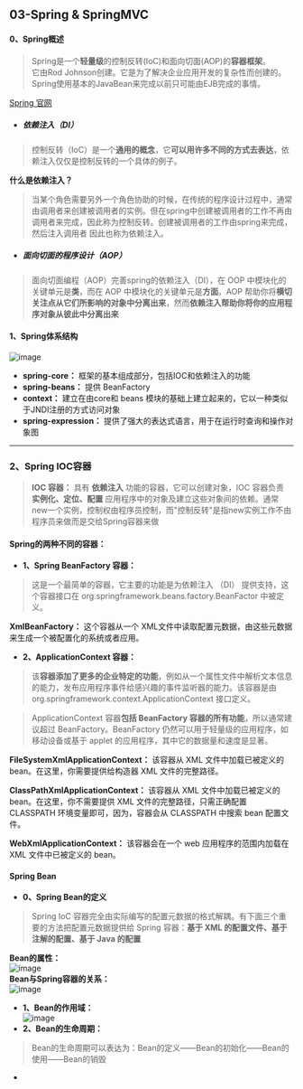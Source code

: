 ## 03-Spring & SpringMVC
#### 0、Spring概述
> Spring是一个**轻量级**的控制反转(IoC)和面向切面(AOP)的**容器框架**。  
它由Rod Johnson创建。它是为了解决企业应用开发的复杂性而创建的。Spring使用基本的JavaBean来完成以前只可能由EJB完成的事情。

[Spring 官网](https://spring.io/) 
- ##### 依赖注入（DI）
> 控制反转（IoC）是一个**通用的概念**，它**可以用许多不同的方式去表达**，依赖注入仅仅是控制反转的一个具体的例子。  

**什么是依赖注入？**
> 当某个角色需要另外一个角色协助的时候，在传统的程序设计过程中，通常由调用者来创建被调用者的实例。但在spring中创建被调用者的工作不再由调用者来完成，因此称为控制反转。创建被调用者的工作由spring来完成，然后注入调用者 
因此也称为依赖注入。
- ##### 面向切面的程序设计（AOP）
> 面向切面编程（AOP）完善spring的依赖注入（DI），在 OOP 中模块化的关键单元是**类**，而在 AOP 中模块化的关键单元是**方面**。AOP 帮助你将**横切关注点从它们所影响的对象中分离出来**，然而**依赖注入帮助你将你的应用程序对象从彼此中分离出来**

#### 1、Spring体系结构 
![image](https://note.youdao.com/yws/api/personal/file/02239BE863C348388929B3CA3E18C5C8?method=download&shareKey=b2d1d0a2086dd692cef86c648e094f64)
- **spring-core：** 框架的基本组成部分，包括IOC和依赖注入的功能
- **spring-beans：** 提供 BeanFactory
- **context：** 建立在由core和 beans 模块的基础上建立起来的，它以一种类似于JNDI注册的方式访问对象
- **spring-expression：** 提供了强大的表达式语言，用于在运行时查询和操作对象图
****
### 2、Spring IOC容器
> **IOC 容器：** 具有 **依赖注入** 功能的容器，它可以创建对象，IOC 容器负责 **实例化、定位、配置** 应用程序中的对象及建立这些对象间的依赖。通常new一个实例，控制权由程序员控制，而"控制反转"是指new实例工作不由程序员来做而是交给Spring容器来做

#### Spring的两种不同的容器：  
- **1、Spring BeanFactory 容器：**
> 这是一个最简单的容器，它主要的功能是为依赖注入 （DI） 提供支持，这个容器接口在 org.springframework.beans.factory.BeanFactor 中被定义。

**XmlBeanFactory：** 这个容器从一个 XML文件中读取配置元数据，由这些元数据来生成一个被配置化的系统或者应用。

- **2、ApplicationContext 容器：**
> 该**容器添加了更多的企业特定的功能**，例如从一个属性文件中解析文本信息的能力，发布应用程序事件给感兴趣的事件监听器的能力。该容器是由org.springframework.context.ApplicationContext 接口定义。  

> ApplicationContext 容器**包括 BeanFactory 容器的所有功能**，所以通常建议超过 BeanFactory。BeanFactory 仍然可以用于轻量级的应用程序，如移动设备或基于 applet 的应用程序，其中它的数据量和速度是显著。

**FileSystemXmlApplicationContext：** 该容器从 XML 文件中加载已被定义的 bean。在这里，你需要提供给构造器 XML 文件的完整路径。

**ClassPathXmlApplicationContext：** 该容器从 XML 文件中加载已被定义的 bean。在这里，你不需要提供 XML 文件的完整路径，只需正确配置 CLASSPATH 环境变量即可，因为，容器会从 CLASSPATH 中搜索 bean 配置文件。

**WebXmlApplicationContext：** 该容器会在一个 web 应用程序的范围内加载在 XML 文件中已被定义的 bean。

#### Spring Bean
- **0、Spring Bean的定义**
> Spring IoC 容器完全由实际编写的配置元数据的格式解耦。有下面三个重要的方法把配置元数据提供给 Spring 容器：**基于 XML 的配置文件、基于注解的配置、基于 Java 的配置**

**Bean的属性：**  
![image](https://note.youdao.com/yws/api/personal/file/0D91B08C109146489CC12777BC4A897B?method=download&shareKey=94093f6f0c2c71efa91bfacc1fdc6d6d)  
**Bean与Spring容器的关系：**  
![image](https://note.youdao.com/yws/api/personal/file/6EA48F60BBD743B7B07F82E13AD87F18?method=download&shareKey=cf2233c241288d402f53289430b45665)
- **1、Bean的作用域：**  
![image](https://note.youdao.com/yws/api/personal/file/9B97E90BD44B4B6594847A71543AC53B?method=download&shareKey=9c37e27c9d426fd8f10063a88071ba9e)
- **2、Bean的生命周期：**  
> Bean的生命周期可以表达为：Bean的定义——Bean的初始化——Bean的使用——Bean的销毁 
- 